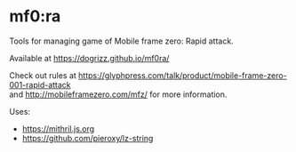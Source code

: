 # mf0:ra

Tools for managing game of Mobile frame zero: Rapid attack.

Available at https://dogrizz.github.io/mf0ra/

Check out rules at https://glyphpress.com/talk/product/mobile-frame-zero-001-rapid-attack \
and http://mobileframezero.com/mfz/ for more information.

Uses:

- https://mithril.js.org
- https://github.com/pieroxy/lz-string
